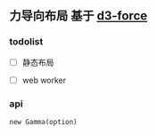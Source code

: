 ## 力导向布局 基于 [d3-force](https://github.com/d3/d3-force/tree/v1.2.1)

### todolist

- [ ] 静态布局
- [ ] web worker


### api
`new Gamma(option)`
